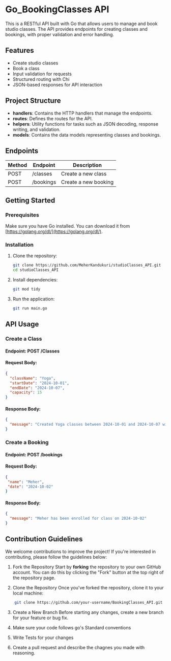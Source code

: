 # Go_BookingClasses API

This is a RESTful API built with Go that allows users to manage and book studio classes. The API provides endpoints for creating classes and bookings, with proper validation and error handling. 

## Features

- Create studio classes
- Book a class
- Input validation for requests
- Structured routing with Chi
- JSON-based responses for API interaction

## Project Structure

- **handlers**: Contains the HTTP handlers that manage the endpoints.
- **routes**: Defines the routes for the API.
- **helpers**: Utility functions for tasks such as JSON decoding, response writing, and validation.
- **models**: Contains the data models representing classes and bookings.

## Endpoints

| Method | Endpoint      | Description                     |
|--------|---------------|---------------------------------|
| POST   | /classes      | Create a new class              |
| POST   | /bookings     | Create a new booking            |

## Getting Started

### Prerequisites

Make sure you have Go installed. You can download it from [https://golang.org/dl/](https://golang.org/dl/).

### Installation

1. Clone the repository:

   ```bash
   git clone https://github.com/MeherKandukuri/studioClasses_API.git
   cd studioClasses_API

2. Install dependencies:

    ```bash
    git mod tidy

3. Run the application:

    ```bash
    git run main.go

## API Usage

### Create a Class

#### Endpoint: POST /Classes

#### Request Body:
```json
{
  "className": "Yoga",
  "startDate": "2024-10-01",
  "endDate": "2024-10-07",
  "capacity": 15
}
```

#### Response Body:
```json
{
  "message": "Created Yoga classes between 2024-10-01 and 2024-10-07 with Capacity: 15"
}
```


### Create a Booking

#### Endpoint: POST /bookings

#### Request Body:
```json
{
 "name": "Meher",
 "date": "2024-10-02"
}
```

#### Response Body:
```json
{
  "message": "Meher has been enrolled for class on 2024-10-02"
}
```
## Contribution Guidelines

We welcome contributions to improve the project! If you're interested in contributing, please follow the guidelines below:

1. Fork the Repository
Start by **forking** the repository to your own GitHub account. You can do this by clicking the "Fork" button at the top right of the repository page.

2. Clone the Repository
Once you've forked the repository, clone it to your local machine:

```bash
    git clone https://github.com/your-username/BookingClasses_API.git
```

3. Create a New Branch
Before starting any changes, create a new branch for your feature or bug fix.

4. Make sure your code follows go's  Standard conventions

5. Write Tests for your changes

6. Create a pull request and describe the chagnes you made with reasoning.





